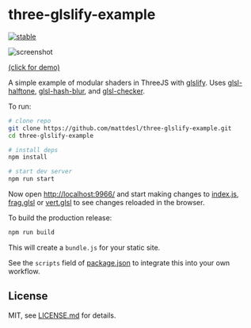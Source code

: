 # three-glslify-example

[![stable](http://badges.github.io/stability-badges/dist/stable.svg)](http://github.com/badges/stability-badges)

![screenshot](http://i.imgur.com/Bjr85Gb.jpg)

[(click for demo)](https://github.com/mattdesl/three-glslify-example)

A simple example of modular shaders in ThreeJS with [glslify](https://github.com/stackgl/glslify). Uses [glsl-halftone](https://github.com/stackgl/glsl-halftone), [glsl-hash-blur](https://github.com/stackgl/glsl-hash-blur), and [glsl-checker](https://github.com/mattdesl/glsl-checker).

To run:

```sh
# clone repo
git clone https://github.com/mattdesl/three-glslify-example.git
cd three-glslify-example

# install deps
npm install

# start dev server
npm run start
```

Now open [http://localhost:9966/](http://localhost:9966/) and start making changes to [index.js](index.js), [frag.glsl](frag.glsl) or [vert.glsl](vert.glsl) to see changes reloaded in the browser.

To build the production release:

```sh
npm run build
```

This will create a `bundle.js` for your static site.

See the `scripts` field of [package.json](package.json) to integrate this into your own workflow.

## License

MIT, see [LICENSE.md](http://github.com/mattdesl/three-glslify-example/blob/master/LICENSE.md) for details.

